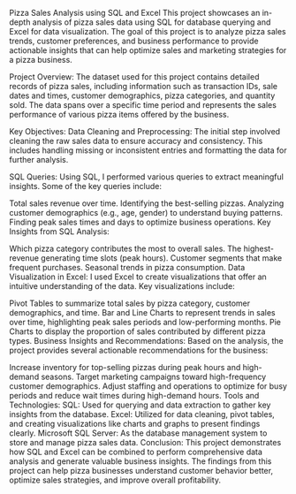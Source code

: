  Pizza Sales Analysis using SQL and Excel
This project showcases an in-depth analysis of pizza sales data using SQL for database querying and Excel for data visualization. The goal of this project is to analyze pizza sales trends, customer preferences, and business performance to provide actionable insights that can help optimize sales and marketing strategies for a pizza business.

Project Overview:
The dataset used for this project contains detailed records of pizza sales, including information such as transaction IDs, sale dates and times, customer demographics, pizza categories, and quantity sold. The data spans over a specific time period and represents the sales performance of various pizza items offered by the business.

Key Objectives:
Data Cleaning and Preprocessing: The initial step involved cleaning the raw sales data to ensure accuracy and consistency. This includes handling missing or inconsistent entries and formatting the data for further analysis.

SQL Queries: Using SQL, I performed various queries to extract meaningful insights. Some of the key queries include:

Total sales revenue over time.
Identifying the best-selling pizzas.
Analyzing customer demographics (e.g., age, gender) to understand buying patterns.
Finding peak sales times and days to optimize business operations.
Key Insights from SQL Analysis:

Which pizza category contributes the most to overall sales.
The highest-revenue generating time slots (peak hours).
Customer segments that make frequent purchases.
Seasonal trends in pizza consumption.
Data Visualization in Excel: I used Excel to create visualizations that offer an intuitive understanding of the data. Key visualizations include:

Pivot Tables to summarize total sales by pizza category, customer demographics, and time.
Bar and Line Charts to represent trends in sales over time, highlighting peak sales periods and low-performing months.
Pie Charts to display the proportion of sales contributed by different pizza types.
Business Insights and Recommendations: Based on the analysis, the project provides several actionable recommendations for the business:

Increase inventory for top-selling pizzas during peak hours and high-demand seasons.
Target marketing campaigns toward high-frequency customer demographics.
Adjust staffing and operations to optimize for busy periods and reduce wait times during high-demand hours.
Tools and Technologies:
SQL: Used for querying and data extraction to gather key insights from the database.
Excel: Utilized for data cleaning, pivot tables, and creating visualizations like charts and graphs to present findings clearly.
Microsoft SQL Server: As the database management system to store and manage pizza sales data.
Conclusion:
This project demonstrates how SQL and Excel can be combined to perform comprehensive data analysis and generate valuable business insights. The findings from this project can help pizza businesses understand customer behavior better, optimize sales strategies, and improve overall profitability.
